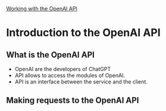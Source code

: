 [Working with the OpenAI API](https://app.datacamp.com/learn/courses/working-with-the-openai-api)

# Introduction to the OpenAI API
## What is the OpenAI API

+ OpenAI are the developers of ChatGPT
+ API allows to access the modules of OpenAI.
+ API is an interface between the service and the client.

## Making requests to the OpenAI API

